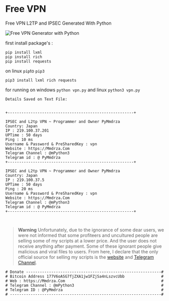 # Free VPN
Free VPN L2TP and IPSEC Generated With Python

![Free VPN Generator with Python](https://raw.githubusercontent.com/Pymmdrza/FreeVPN/mainx/vpn.png 'Free VPN Generator with Python')

first install package's :

```
pip install lxml
pip install rich
pip install requests

```
on linux `pip`to `pip3`

```
pip3 install lxml rich requests
```


for running on windows `python vpn.py` and linux `python3 vpn.py`



`Details Saved on Text File:`
```

+-------------------------------------------------------+
    
IPSEC and L2tp VPN ~ Programmer and Owner PyMmdrza
Country: Japan
IP : 219.100.37.201
UPTime : 50 days
Ping : 10 ms
Username & Password & PreSharedKey : vpn
Website : https://Mmdrza.Com
Telegram Channel : @mPython3
Telegram id : @ PyMmdrza
+-------------------------------------------------------+
    
IPSEC and L2tp VPN ~ Programmer and Owner PyMmdrza
Country: Japan
IP : 219.100.37.5
UPTime : 50 days
Ping : 20 ms
Username & Password & PreSharedKey : vpn
Website : https://Mmdrza.Com
Telegram Channel : @mPython3
Telegram id : @ PyMmdrza
+-------------------------------------------------------+

        
```


> **Warning**
> Unfortunately, due to the ignorance of some dear users, we were not informed that some profiteers and uncultured people are selling some of my scripts at a lower price. And the user does not receive anything after payment. Some of these ignorant people give malicious and viral files to users. From here, I declare that the only official source for selling my scripts is the [website](https://mmdrza.com) and [Telegram Channel](https://t.me/mpython3).


```
# Donate -----------------------------------------------------------#
# Bitcoin Address 177V6oASG7fjZXA1jw1FZjSa4nLszvcUbb                #
# Web : https://Mmdrza.Com                                          #
# Telegram Channel : @mPython3                                      #
# Telegram ID : @PyMmdrza                                           #
# ------------------------------------------------------------------#
```
